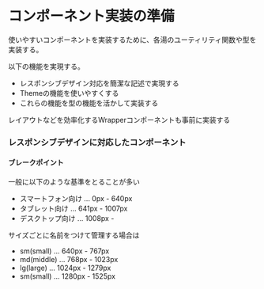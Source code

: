 # コンポーネント実装の準備

使いやすいコンポーネントを実装するために、各湯のユーティリティ関数や型を実装する。

以下の機能を実現する。

* レスポンシブデザイン対応を簡潔な記述で実現する
* Themeの機能を使いやすくする
* これらの機能を型の機能を活かして実装する

レイアウトなどを効率化するWrapperコンポーネントも事前に実装する

### レスポンシブデザインに対応したコンポーネント

#### ブレークポイント
一般に以下のような基準をとることが多い
* スマートフォン向け ... 0px - 640px
* タブレット向け ... 641px - 1007px
* デスクトップ向け ... 1008px - 

サイズごとに名前をつけて管理する場合は
* sm(small) ... 640px - 767px
* md(middle) ... 768px - 1023px
* lg(large) ... 1024px - 1279px
* sm(small) ... 1280px - 1525px

